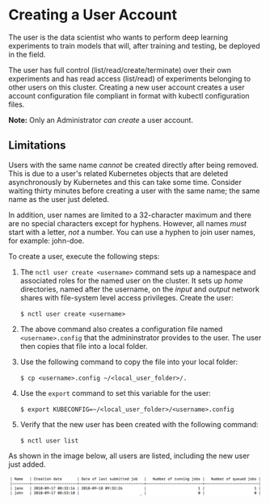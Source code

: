 # Creating a User Account

The user is the data scientist who wants to perform deep learning experiments to train models that will, after training and testing, be deployed in the field. 

The user has full control (list/read/create/terminate) over their own experiments and has read access (list/read) of experiments belonging to other users on this cluster. Creating a new user account creates a user account configuration file compliant in format with kubectl configuration files.

**Note:** Only an Administrator _can create_ a user account. 

## Limitations

Users with the same name _cannot_ be created directly after being removed. This is due to a user's related Kubernetes objects that are deleted asynchronously by Kubernetes and this can take some time. Consider waiting thirty minutes before creating a user with the same name; the same name as the user just deleted.

In addition, user names are limited to a 32-character maximum and there are no special characters except for hyphens. However, all names _must_ start with a letter, _not_ a number. You can use a hyphen to join user names, for example: john-doe.

To create a user, execute the following steps:

1. The `nctl user create <username>`  command sets up a namespace and associated roles for the named user on the cluster. It sets up _home_ directories, named after the username, on the _input_ and _output_ network shares with file-system level access privileges. Create the user:
 
    `$ nctl user create <username>`

2. The above command also creates a configuration file named `<username>.config` that the admininstrator provides to the user. The user then copies that file into a local folder. 

3. Use the following command to copy the file into your local folder:

    `$ cp <username>.config ~/<local_user_folder>/.`

4. Use the `export` command to set this variable for the user:
 
    `$ export KUBECONFIG=~/<local_user_folder>/<username>.config`

5. Verify that the new user has been created with the following command:

   `$ nctl user list`

As shown in the image below, all users are listed, including the new user just added.

![Image](images/Examples.jpg)



